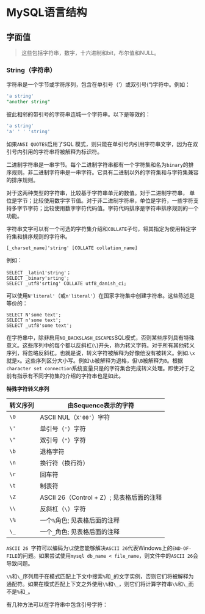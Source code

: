# MySQL语言结构

## 字面值

> 这些包括字符串，数字，十六进制和bit，布尔值和NULL。

### String（字符串）

字符串是一个字节或字符序列，包含在单引号（‘）或双引号(“)字符中。例如：

```sql
'a string'
"another string"
```

彼此相邻的带引号的字符串连城一个字符串。以下是等效的：

```sql
'a string'
'a' ' ' 'string'
```

如果`ANSI QUOTES`启用了SQL 模式，则只能在单引号内引用字符串文字，因为在双引号内引用的字符串将被解释为标识符。

二进制字符串是一串字节。每个二进制字符串都有一个字符集和名为`binary`的排序规则。非二进制字符串是一串字符。它具有二进制以外的字符集和与字符集兼容的排序规则。



对于这两种类型的字符串，比较基于字符串单元的数值。对于二进制字符串， 单位是字节；比较使用数字字节值。对于非二进制字符串，单位是字符，一些字符支持多字节字符；比较使用数字字符代码值。字符代码排序是字符串排序规则的一个功能。

字符串文字可以有一个可选的字符集介绍和`COLLATE`子句，将其指定为使用特定字符集和排序规则的字符串。

```mysql
[_charset_name]'string' [COLLATE collation_name]
```

例如：

```mysql
SELECT _latin1'string'；
SELECT _binary'srting';
SELECT _utf8'srting' COLLATE utf8_danish_ci;
```

可以使用`N'literal'`（或`n'literal'`）在国家字符集中创建字符串。这些陈述是等价的：

```mysql
SELECT N'some text';
SELECT n'some text';
SELECT _utf8'some text';
```

在字符串中，除非启用`NO_BACKSLASH_ESCAPES`SQL模式，否则某些序列具有特殊意义。这些序列中的每个都以反斜杠(`\`)开头，称为转义字符。对于所有其他转义序列，将忽略反斜杠。也就是说，转义字符被解释为好像他没有被转义。例如.`\x`就是`x`。这些序列区分大小写。例如`\b`被解释为退格，但`\B`被解释为`B`。根据`character set connection`系统变量只是的字符集合完成转义处理。即使对于之前有指示有不同字符集的介绍的字符串也是如此。

**特殊字符转义序列**

| 转义序列 | 由Sequence表示的字符                      |
| -------- | ----------------------------------------- |
| `\0`     | ASCII NUL（`X'00'`）字符                  |
| `\'`     | 单引号（`'`）字符                         |
| `\"`     | 双引号（`"`）字符                         |
| `\b`     | 退格字符                                  |
| `\n`     | 换行符（换行符）                          |
| `\r`     | 回车符                                    |
| `\t`     | 制表符                                    |
| `\Z`     | ASCII 26（Control + Z）; 见表格后面的注释 |
| `\\`     | 反斜杠（`\`）字符                         |
| `\%`     | 一个`%`角色; 见表格后面的注释             |
| `\_`     | 一个`_`角色; 见表格后面的注释             |

`ASCII 26 `字符可以编码为`\Z`使您能够解决`ASCII 26`代表Windows上的`END-OF-FILE`的问题。如果尝试使用`mysql db_name < file_name`，则文件中的`ASCII 26`会导致问题。

`\%`和`\_`序列用于在模式匹配上下文中搜索`%`和`_`的文字实例，否则它们将被解释为通配符。如果在模式匹配上下文之外使用`\%`和`\_`，则它们将计算字符串`\%`和`\_`而不是`%`和`_`。

有几种方法可以在字符串中包含引号字符：

